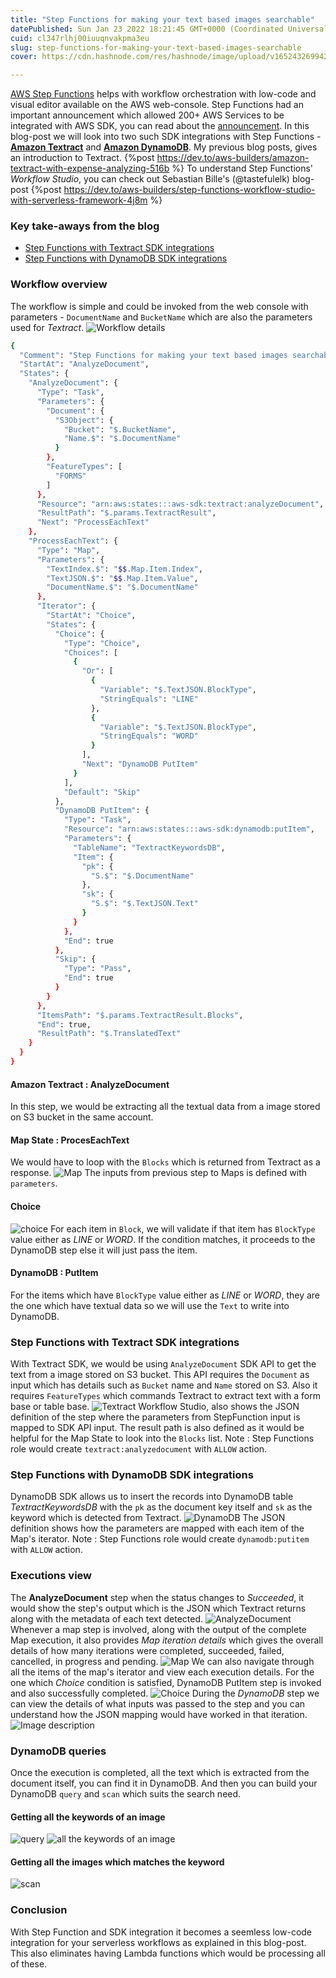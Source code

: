 ```yaml
---
title: "Step Functions for making your text based images searchable"
datePublished: Sun Jan 23 2022 18:21:45 GMT+0000 (Coordinated Universal Time)
cuid: cl347rlhj00iuuqnvakpma3eu
slug: step-functions-for-making-your-text-based-images-searchable
cover: https://cdn.hashnode.com/res/hashnode/image/upload/v1652432699420/IKC9GQnV7.jpeg

---
```


[AWS Step Functions](https://aws.amazon.com/step-functions/) helps with workflow orchestration with low-code and visual editor available on the AWS web-console. Step Functions had an important announcement which allowed 200+ AWS Services to be integrated with AWS SDK, you can read about the [announcement](https://aws.amazon.com/about-aws/whats-new/2021/09/aws-step-functions-200-aws-sdk-integration/).
In this blog-post we will look into two such SDK integrations with Step Functions - [**Amazon Textract**](https://aws.amazon.com/textract/) and [**Amazon DynamoDB**](https://aws.amazon.com/dynamodb/).
My previous blog posts, gives an introduction to Textract.
{%post https://dev.to/aws-builders/amazon-textract-with-expense-analyzing-516b %}
To understand Step Functions' *Workflow Studio*, you can check out  Sebastian Bille's (@tastefulelk) blog-post
{%post https://dev.to/aws-builders/step-functions-workflow-studio-with-serverless-framework-4j8m %}

### Key take-aways from the blog
+ [Step Functions with Textract SDK integrations](#textract-sdk)
+ [Step Functions with DynamoDB SDK integrations](#dynamodb-sdk)

### Workflow overview
The workflow is simple and could be invoked from the web console with parameters - `DocumentName` and `BucketName` which are also the parameters used for *Textract*. 
![Workflow details](https://cdn.hashnode.com/res/hashnode/image/upload/v1652432680392/DYEz6KrtL.png)
```bash
{
  "Comment": "Step Functions for making your text based images searchable which uses Textract and DynamoDB SDK intergrations",
  "StartAt": "AnalyzeDocument",
  "States": {
    "AnalyzeDocument": {
      "Type": "Task",
      "Parameters": {
        "Document": {
          "S3Object": {
            "Bucket": "$.BucketName",
            "Name.$": "$.DocumentName"
          }
        },
        "FeatureTypes": [
          "FORMS"
        ]
      },
      "Resource": "arn:aws:states:::aws-sdk:textract:analyzeDocument",
      "ResultPath": "$.params.TextractResult",
      "Next": "ProcessEachText"
    },
    "ProcessEachText": {
      "Type": "Map",
      "Parameters": {
        "TextIndex.$": "$$.Map.Item.Index",
        "TextJSON.$": "$$.Map.Item.Value",
        "DocumentName.$": "$.DocumentName"
      },
      "Iterator": {
        "StartAt": "Choice",
        "States": {
          "Choice": {
            "Type": "Choice",
            "Choices": [
              {
                "Or": [
                  {
                    "Variable": "$.TextJSON.BlockType",
                    "StringEquals": "LINE"
                  },
                  {
                    "Variable": "$.TextJSON.BlockType",
                    "StringEquals": "WORD"
                  }
                ],
                "Next": "DynamoDB PutItem"
              }
            ],
            "Default": "Skip"
          },
          "DynamoDB PutItem": {
            "Type": "Task",
            "Resource": "arn:aws:states:::aws-sdk:dynamodb:putItem",
            "Parameters": {
              "TableName": "TextractKeywordsDB",
              "Item": {
                "pk": {
                  "S.$": "$.DocumentName"
                },
                "sk": {
                  "S.$": "$.TextJSON.Text"
                }
              }
            },
            "End": true
          },
          "Skip": {
            "Type": "Pass",
            "End": true
          }
        }
      },
      "ItemsPath": "$.params.TextractResult.Blocks",
      "End": true,
      "ResultPath": "$.TranslatedText"
    }
  }
}
```
#### Amazon Textract : AnalyzeDocument
In this step, we would be extracting all the textual data from a image stored on S3 bucket in the same account. 
#### Map State : ProcesEachText
We would have to loop with the `Blocks` which is returned from Textract as a response. 
![Map](https://cdn.hashnode.com/res/hashnode/image/upload/v1652432681860/xK8yp8o37.png)
The inputs from previous step to Maps is defined with `parameters`.
#### Choice 
![choice](https://cdn.hashnode.com/res/hashnode/image/upload/v1652432683291/usxPYKazY.png)
For each item in `Block`, we will validate if that item has `BlockType` value either as *LINE* or *WORD*. If the condition matches, it proceeds to the DynamoDB step else it will just pass the item.
#### DynamoDB : PutItem
For the items which have `BlockType` value either as *LINE* or *WORD*, they are the one which have textual data so we will use the `Text` to write into DynamoDB.

### Step Functions with Textract SDK integrations <a name="textract-sdk"></a>
With Textract SDK, we would be using `AnalyzeDocument` SDK API to get the text from a image stored on S3 bucket. This API requires the `Document` as input which has details such as `Bucket` name and `Name` stored on S3. Also it requires `FeatureTypes` which commands Textract to extract text with a form base or table base. 
![Textract](https://cdn.hashnode.com/res/hashnode/image/upload/v1652432685070/FMYZjaEiu.png)
Workflow Studio, also shows the JSON definition of the step where the parameters from StepFunction input is mapped to SDK API input. The result path is also defined as it would be helpful for the Map State to look into the `Blocks` list.
Note : Step Functions role would create `textract:analyzedocument` with `ALLOW` action.

### Step Functions with DynamoDB SDK integrations <a name="dynamodb-sdk"></a>
DynamoDB SDK allows us to insert the records into DynamoDB table *TextractKeywordsDB* with the `pk` as the document key itself and `sk` as the keyword which is detected from Textract.
![DynamoDB](https://cdn.hashnode.com/res/hashnode/image/upload/v1652432686817/nEZEOnBuo.png)
The JSON definition shows how the parameters are mapped with each item of the Map's iterator.
Note : Step Functions role would create `dynamodb:putitem` with `ALLOW` action.

### Executions view
The **AnalyzeDocument** step when the status changes to *Succeeded*, it would show the step's output which is the JSON which Textract returns along with the metadata of each text detected.
![AnalyzeDocument](https://cdn.hashnode.com/res/hashnode/image/upload/v1652432688355/h8cxa31OC.png)
Whenever a map step is involved, along with the output of the complete Map execution, it also provides *Map iteration details* which gives the overall details of how many iterations were completed, succeeded, failed, cancelled, in progress and pending.
![Map](https://cdn.hashnode.com/res/hashnode/image/upload/v1652432689852/rGYrQFLqK.png)
We can also navigate through all the items of the map's iterator and view each execution details. For the one which *Choice* condition is satisfied, DynamoDB PutItem step is invoked and also successfully completed.
![Choice](https://cdn.hashnode.com/res/hashnode/image/upload/v1652432691492/fRfzk4BgA.png)
During the *DynamoDB* step we can view the details of what inputs was passed to the step and you can understand how the JSON mapping would have worked in that iteration.
![Image description](https://cdn.hashnode.com/res/hashnode/image/upload/v1652432693082/i2k6W_tgs.png)

### DynamoDB queries
Once the execution is completed, all the text which is extracted from the document itself, you can find it in DynamoDB. And then you can build your DynamoDB `query` and `scan` which suits the search need. 

#### Getting all the keywords of an image 
![query](https://cdn.hashnode.com/res/hashnode/image/upload/v1652432694701/PTAABBNMo.png) 
![all the keywords of an image](https://cdn.hashnode.com/res/hashnode/image/upload/v1652432696295/-rS_tTsJO.png)

#### Getting all the images which matches the keyword
![scan](https://cdn.hashnode.com/res/hashnode/image/upload/v1652432698005/CEFbo1z8M.png)

### Conclusion
With Step Function and SDK integration it becomes a seemless low-code integration for your serverless workflows as explained in this blog-post. This also eliminates having Lambda functions which would be processing all of these. 
 